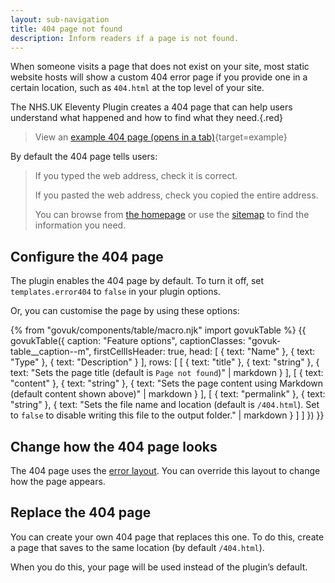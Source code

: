 ```yaml
---
layout: sub-navigation
title: 404 page not found
description: Inform readers if a page is not found.
---
```


When someone visits a page that does not exist on your site, most static website hosts will show a custom 404 error page if you provide one in a certain location, such as `404.html` at the top level of your site.

The NHS.UK Eleventy Plugin creates a 404 page that can help users understand what happened and how to find what they need.{.red}

> View an [example 404 page (opens in a tab)](/example/404){target=example}

By default the 404 page tells users:

> If you typed the web address, check it is correct.
>
> If you pasted the web address, check you copied the entire address.
>
> You can browse from [the homepage](/) or use the [sitemap](/sitemap) to find the information you need.

## Configure the 404 page

The plugin enables the 404 page by default. To turn it off, set `templates.error404` to `false` in your plugin options.

Or, you can customise the page by using these options:

{% from "govuk/components/table/macro.njk" import govukTable %}
{{ govukTable({
  caption: "Feature options",
  captionClasses: "govuk-table__caption--m",
  firstCellIsHeader: true,
  head: [
    { text: "Name" },
    { text: "Type" },
    { text: "Description" }
  ],
  rows: [
    [
      { text: "title" },
      { text: "string" },
      { text: "Sets the page title (default is `Page not found`)" | markdown }
    ],
    [
      { text: "content" },
      { text: "string" },
      { text: "Sets the page content using Markdown (default content shown above)" | markdown }
    ],
    [
      { text: "permalink" },
      { text: "string" },
      { text: "Sets the file name and location (default is `/404.html`). Set to `false` to disable writing this file to the output folder." | markdown }
    ]
  ]
}) }}

## Change how the 404 page looks

The 404 page uses the [error layout](/layouts/error). You can override this layout to change how the page appears.

## Replace the 404 page

You can create your own 404 page that replaces this one. To do this, create a page that saves to the same location (by default `/404.html`).

When you do this, your page will be used instead of the plugin’s default.
